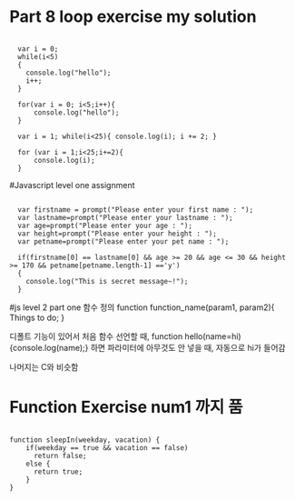 # Part 8 loop exercise my solution
<pre><code>
  var i = 0;
  while(i<5)
  {
  	console.log("hello");
  	i++;
  }

  for(var i = 0; i<5;i++){
      console.log("hello");
  }

  var i = 1; while(i<25){ console.log(i); i += 2; }

  for (var i = 1;i<25;i+=2){
      console.log(i);
  }
</code></pre>

#Javascript level one assignment
<pre><code>
  var firstname = prompt("Please enter your first name : ");
  var lastname=prompt("Please enter your lastname : ");
  var age=prompt("Please enter your age : ");
  var height=prompt("Please enter your height : ");
  var petname=prompt("Please enter your pet name : ");

  if(firstname[0] == lastname[0] && age >= 20 && age <= 30 && height >= 170 && petname[petname.length-1] =='y')
  {
    console.log("This is secret message~!");
  }
</code></pre>

#js level 2 part one
함수 정의
function function_name(param1, param2){
  Things to do;
}

디폴트 기능이 있어서 처음 함수 선언할 때,
function hello(name=hi)
{console.log(name);}
하면 파라미터에 아무것도 안 넣을 때,
자동으로 hi가 들어감

나머지는 C와 비슷함

# Function Exercise num1 까지 품

<pre><code>
function sleepIn(weekday, vacation) {
    if(weekday == true && vacation == false)
      return false;
    else {
      return true;
    }
}

</code></pre>
